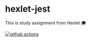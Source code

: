 # hexlet-jest
This is study assignment from Hexlet 🎓

[![github actions](https://github.com/Ingo-o/hexlet-jest/workflows/github%20actions/badge.svg)](https://github.com/Ingo-o/hexlet-jest/actions)
